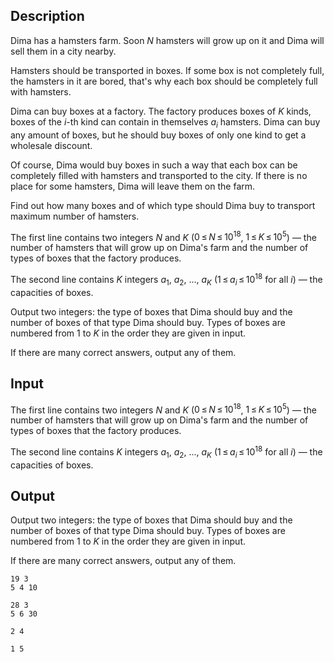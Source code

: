 ## Description

<div><p>Dima has a hamsters farm. Soon <span class="tex-span"><i>N</i></span> hamsters will grow up on it and Dima will sell them in a city nearby.</p><p>Hamsters should be transported in boxes. If some box is not completely full, the hamsters in it are bored, that's why each box should be completely full with hamsters.</p><p>Dima can buy boxes at a factory. The factory produces boxes of <span class="tex-span"><i>K</i></span> kinds, boxes of the <span class="tex-span"><i>i</i></span>-th kind can contain in themselves <span class="tex-span"><i>a</i><sub class="lower-index"><i>i</i></sub></span> hamsters. Dima can buy any amount of boxes, but he should buy boxes of only one kind to get a wholesale discount.</p><p>Of course, Dima would buy boxes in such a way that each box can be completely filled with hamsters and transported to the city. If there is no place for some hamsters, Dima will leave them on the farm.</p><p>Find out how many boxes and of which type should Dima buy to transport maximum number of hamsters.</p></div><div class="input-specification"><p>The first line contains two integers <span class="tex-span"><i>N</i></span> and <span class="tex-span"><i>K</i></span> (<span class="tex-span">0 ≤ <i>N</i> ≤ 10<sup class="upper-index">18</sup></span>, <span class="tex-span">1 ≤ <i>K</i> ≤ 10<sup class="upper-index">5</sup></span>)&nbsp;— the number of hamsters that will grow up on Dima's farm and the number of types of boxes that the factory produces.</p><p>The second line contains <span class="tex-span"><i>K</i></span> integers <span class="tex-span"><i>a</i><sub class="lower-index">1</sub></span>, <span class="tex-span"><i>a</i><sub class="lower-index">2</sub></span>, ..., <span class="tex-span"><i>a</i><sub class="lower-index"><i>K</i></sub></span> (<span class="tex-span">1 ≤ <i>a</i><sub class="lower-index"><i>i</i></sub> ≤ 10<sup class="upper-index">18</sup></span> for all <span class="tex-span"><i>i</i></span>)&nbsp;— the capacities of boxes.</p></div><div class="output-specification"><p>Output two integers: the type of boxes that Dima should buy and the number of boxes of that type Dima should buy. Types of boxes are numbered from <span class="tex-span">1</span> to <span class="tex-span"><i>K</i></span> in the order they are given in input.</p><p>If there are many correct answers, output any of them.</p></div>

## Input

<p>The first line contains two integers <span class="tex-span"><i>N</i></span> and <span class="tex-span"><i>K</i></span> (<span class="tex-span">0 ≤ <i>N</i> ≤ 10<sup class="upper-index">18</sup></span>, <span class="tex-span">1 ≤ <i>K</i> ≤ 10<sup class="upper-index">5</sup></span>)&nbsp;— the number of hamsters that will grow up on Dima's farm and the number of types of boxes that the factory produces.</p><p>The second line contains <span class="tex-span"><i>K</i></span> integers <span class="tex-span"><i>a</i><sub class="lower-index">1</sub></span>, <span class="tex-span"><i>a</i><sub class="lower-index">2</sub></span>, ..., <span class="tex-span"><i>a</i><sub class="lower-index"><i>K</i></sub></span> (<span class="tex-span">1 ≤ <i>a</i><sub class="lower-index"><i>i</i></sub> ≤ 10<sup class="upper-index">18</sup></span> for all <span class="tex-span"><i>i</i></span>)&nbsp;— the capacities of boxes.</p>

## Output

<p>Output two integers: the type of boxes that Dima should buy and the number of boxes of that type Dima should buy. Types of boxes are numbered from <span class="tex-span">1</span> to <span class="tex-span"><i>K</i></span> in the order they are given in input.</p><p>If there are many correct answers, output any of them.</p>





```input1
19 3
5 4 10

```




```input2
28 3
5 6 30

```




```output1
2 4

```




```output2
1 5

```


